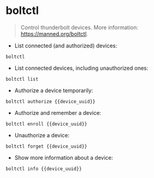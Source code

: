 # boltctl

> Control thunderbolt devices.
> More information: <https://manned.org/boltctl>.

- List connected (and authorized) devices:

`boltctl`

- List connected devices, including unauthorized ones:

`boltctl list`

- Authorize a device temporarily:

`boltctl authorize {{device_uuid}}`

- Authorize and remember a device:

`boltctl enroll {{device_uuid}}`

- Unauthorize a device:

`boltctl forget {{device_uuid}}`

- Show more information about a device:

`boltctl info {{device_uuid}}`
